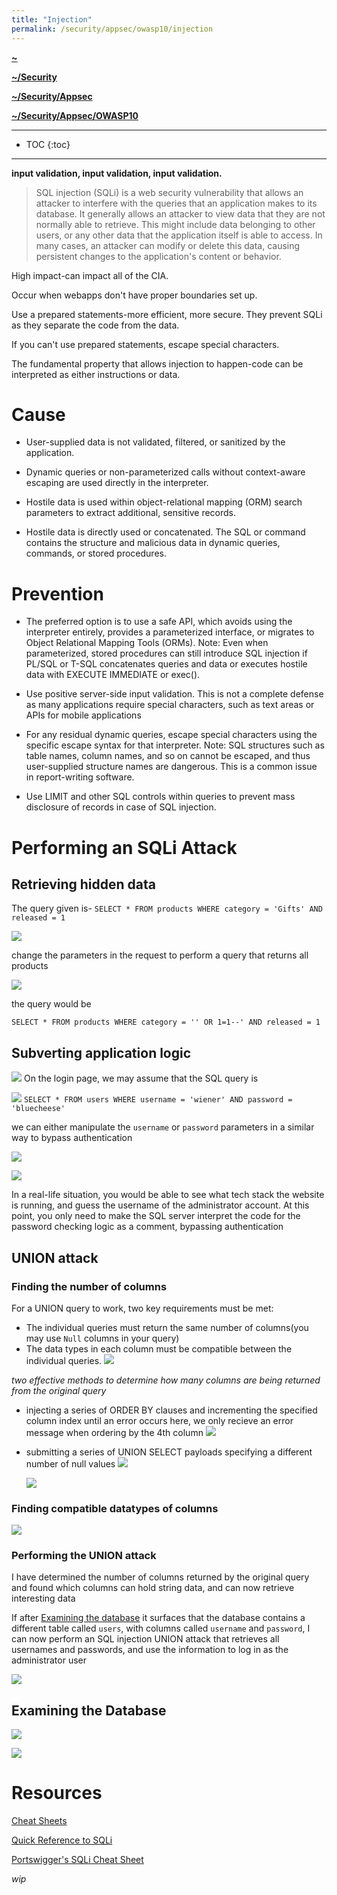```yaml
---
title: "Injection"
permalink: /security/appsec/owasp10/injection
---
```


**[~](../../../../README.md)**

**[~/Security](../../../security.md)**

**[~/Security/Appsec](../0application-security.md)**

**[~/Security/Appsec/OWASP10](../OWASP10.md)**

---

* TOC
{:toc}

---

**input validation, input validation, input validation.**

> SQL injection (SQLi) is a web security vulnerability that allows an attacker to interfere with the queries that an application makes to its database. It generally allows an attacker to view data that they are not normally able to retrieve. This might include data belonging to other users, or any other data that the application itself is able to access. In many cases, an attacker can modify or delete this data, causing persistent changes to the application's content or behavior.

High impact-can impact all of the CIA.

Occur when webapps don't have proper boundaries set up.

Use a prepared statements-more efficient, more secure. They prevent SQLi as they separate the code from the data.

If you can't use prepared statements, escape special characters.

The fundamental property that allows injection to happen-code can be interpreted as either instructions or data.


# Cause

- User-supplied data is not validated, filtered, or sanitized by the application.

- Dynamic queries or non-parameterized calls without context-aware escaping are used directly in the interpreter.

- Hostile data is used within object-relational mapping (ORM) search parameters to extract additional, sensitive records.

- Hostile data is directly used or concatenated. The SQL or command contains the structure and malicious data in dynamic queries, commands, or stored procedures.

# Prevention

- The preferred option is to use a safe API, which avoids using the interpreter entirely, provides a parameterized interface, or migrates to Object Relational Mapping Tools (ORMs).
  Note: Even when parameterized, stored procedures can still introduce SQL injection if PL/SQL or T-SQL concatenates queries and data or executes hostile data with EXECUTE IMMEDIATE or exec().

- Use positive server-side input validation. This is not a complete defense as many applications require special characters, such as text areas or APIs for mobile applications

- For any residual dynamic queries, escape special characters using the specific escape syntax for that interpreter.
  Note: SQL structures such as table names, column names, and so on cannot be escaped, and thus user-supplied structure names are dangerous. This is a common issue in report-writing software.

- Use LIMIT and other SQL controls within queries to prevent mass disclosure of records in case of SQL injection.

# Performing an SQLi Attack

## Retrieving hidden data

The query given is-
`SELECT * FROM products WHERE category = 'Gifts' AND released = 1`

![](img/sqli_a1.png)

change the parameters in the request to perform a query that returns all products

![](img/sqli_a2.png)

the query would be

`SELECT * FROM products WHERE category = '' OR 1=1--' AND released = 1`

## Subverting application logic

![](img/sqli_b1.png)
On the login page, we may assume that the SQL query is

![](img/sqli_b2.png)
`SELECT * FROM users WHERE username = 'wiener' AND password = 'bluecheese'`

we can either manipulate the `username` or `password` parameters in a similar way to bypass authentication

![](img/sqli_b3.png)

![](img/sqli_b4.png)

In a real-life situation, you would be able to see what tech stack the website is running, and guess the username of the administrator account. At this point, you only need to make the SQL server interpret the code for the password checking logic as a comment, bypassing authentication

## UNION attack

### Finding the number of columns

For a UNION query to work, two key requirements must be met:

- The individual queries must return the same number of columns(you may use `Null` columns in your query)
- The data types in each column must be compatible between the individual queries.
  ![](img/sqli_c1.png)

_two effective methods to determine how many columns are being returned from the original query_

- injecting a series of ORDER BY clauses and incrementing the specified column index until an error occurs
  here, we only recieve an error message when ordering by the 4th column
  ![](img/sqli_c2.png)

- submitting a series of UNION SELECT payloads specifying a different number of null values
  ![](img/sqli_c3.png)

  ![](img/sqli_c4.png)

### Finding compatible datatypes of columns

![](img/sqli_c5.png)

### Performing the UNION attack

I have determined the number of columns returned by the original query and found which columns can hold string data, and can now retrieve interesting data

If after [Examining the database](#examining-the-database) it surfaces that the database contains a different table called `users`, with columns called `username` and `password`, I can now perform an SQL injection UNION attack that retrieves all usernames and passwords, and use the information to log in as the administrator user

![](img/sqli_c6.png)

## Examining the Database

![](img/sqli_xamine_bannergrab.png)

![](img/sqli_xamine_bannergrab.png)

# Resources

[Cheat Sheets](https://pentestmonkey.net/category/cheat-sheet)

[Quick Reference to SQLi](https://www.websec.ca/kb/sql_injection)

[Portswigger's SQLi Cheat Sheet](https://portswigger.net/web-security/sql-injection/cheat-sheet)

_wip_
